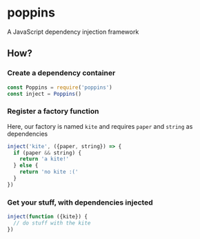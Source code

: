 # poppins

A JavaScript dependency injection framework

## How?

### Create a dependency container

```javascript
const Poppins = require('poppins')
const inject = Poppins()
```

### Register a factory function

Here, our factory is named `kite` and requires `paper` and `string` as dependencies

```javascript
inject('kite', ({paper, string}) => {
  if (paper && string) {
    return 'a kite!'
  } else {
    return 'no kite :('
  }
})
```

### Get your stuff, with dependencies injected

```javascript
inject(function ({kite}) {
  // do stuff with the kite
})
```
